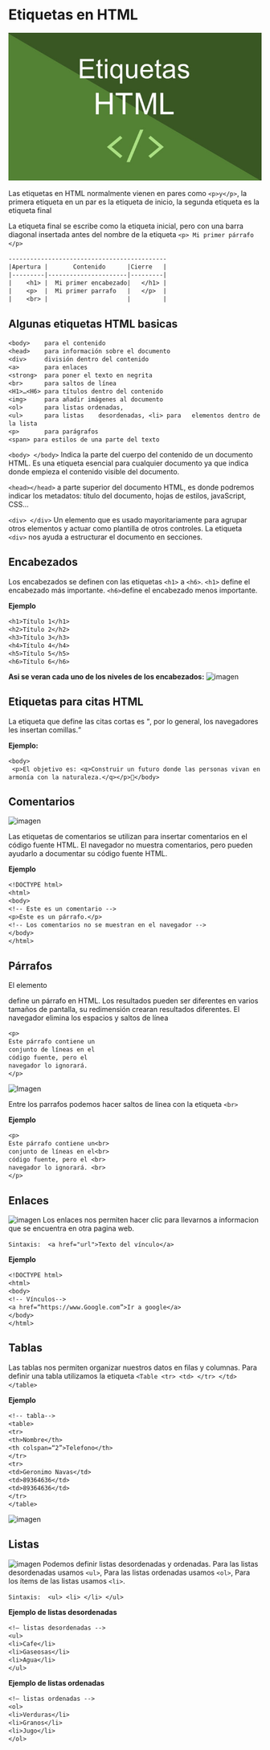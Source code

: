 # **Etiquetas en HTML**

![Imagen](img\Etiquetas-html.jpg)

Las etiquetas en HTML normalmente vienen en pares como ```<p>y</p>```, la primera etiqueta en un par es la etiqueta de inicio, la segunda etiqueta es la etiqueta final

La etiqueta final se escribe como la etiqueta inicial, pero con una barra diagonal insertada antes del nombre de la etiqueta ```<p> Mi primer párrafo </p>```

```
--------------------------------------------
|Apertura |       Contenido      |Cierre   |
|---------|----------------------|---------|
|    <h1> |  Mi primer encabezado|   </h1> |
|    <p>  |  Mi primer parrafo   |   </p>  |
|    <br> |                      |         |
```
## **Algunas etiquetas HTML basicas**
```
<body>    para el contenido
<head>    para información sobre el documento
<div>     división dentro del contenido
<a>       para enlaces
<strong>  para poner el texto en negrita
<br>      para saltos de línea
<H1>…<H6> para títulos dentro del contenido
<img>     para añadir imágenes al documento
<ol>      para listas ordenadas,
<ul>      para listas    desordenadas, <li> para   elementos dentro de la lista
<p>       para parágrafos
<span> para estilos de una parte del texto
```
```<body> </body>``` Indica la parte del cuerpo del contenido de un documento HTML. Es una etiqueta esencial para cualquier documento ya que indica donde empieza el contenido visible del documento.

```<head></head>``` a parte superior del documento HTML, es donde podremos indicar los metadatos: título del documento, hojas de estilos, javaScript, CSS…

```<div> </div>``` Un elemento que es usado mayoritariamente para agrupar otros elementos y actuar como plantilla de otros controles. La etiqueta ```<div>``` nos ayuda a estructurar el documento en secciones.

## **Encabezados**


Los encabezados se definen con las etiquetas ```<h1>``` a ```<h6>```. ```<h1>``` define el encabezado más importante. ```<h6>```define el encabezado menos importante.

**Ejemplo**
```
<h1>Título 1</h1>
<h2>Título 2</h2>
<h3>Título 3</h3>
<h4>Título 4</h4>
<h5>Título 5</h5>
<h6>Título 6</h6>
```

__Asi se veran cada uno de los niveles de los encabezados:__
![imagen](img\Encabezados.png)
## **Etiquetas para citas HTML**

La etiqueta que define las citas cortas es <q>, por lo general, los navegadores les insertan comillas.

**Ejemplo:**
```
<body>
 <p>El objetivo es: <q>Construir un futuro donde las personas vivan en armonía con la naturaleza.</q></p></body>
```

## **Comentarios**

![imagen](img\comentarios-html.jpg)

Las etiquetas de comentarios se utilizan para insertar comentarios en el código fuente HTML. El navegador no muestra comentarios, pero pueden ayudarlo a documentar su código fuente HTML.

**Ejemplo** 
```
<!DOCTYPE html>
<html>
<body>
<!-- Este es un comentario -->
<p>Este es un párrafo.</p>
<!-- Los comentarios no se muestran en el navegador -->
</body>
</html>
```
## **Párrafos**

El elemento <p> define un párrafo en HTML. 
Los resultados pueden ser diferentes en varios tamaños de pantalla, su redimensión crearan resultados diferentes.
El navegador elimina los espacios y saltos de línea

```
<p>
Este párrafo contiene un 
conjunto de líneas en el 
código fuente, pero el 
navegador lo ignorará.
</p>
```
![Imagen](img\descarga.png)

Entre los parrafos podemos hacer saltos de linea con la etiqueta ```<br>```

**Ejemplo**
```
<p>
Este párrafo contiene un<br> 
conjunto de líneas en el<br> 
código fuente, pero el <br> 
navegador lo ignorará. <br>
</p>
```
## **Enlaces**
![imagen](img\enlace-1.png)
Los enlaces nos permiten hacer clic para llevarnos a informacion que se encuentra en otra pagina web.

```Sintaxis:  <a href="url">Texto del vínculo</a>```

**Ejemplo**
```
<!DOCTYPE html>
<html>
<body>
<!-- Vínculos-->
<a href=“https://www.Google.com”>Ir a google</a>
</body>
</html>
```

## **Tablas**

Las tablas nos permiten organizar nuestros datos en filas y columnas. Para definir una tabla utilizamos la etiqueta ```<Table <tr> <td> </tr> </td> </table>``` 

**Ejemplo**
```
<!-- tabla-->
<table>
<tr>
<th>Nombre</th>
<th colspan=“2”>Telefono</th>
</tr>
<tr>
<td>Geronimo Navas</td>
<td>89364636</td>
<td>89364636</td>
</tr>
</table>
```
![imagen](.\img\tablas.gif)
## **Listas**
![imagen](img\listas.jpg)
Podemos definir listas desordenadas y ordenadas. Para las listas desordenadas usamos ```<ul>```, Para las listas ordenadas usamos ```<ol>```, Para los ítems de las listas usamos ```<li>```.

```Sintaxis:  <ul> <li> </li> </ul>```

**Ejemplo de listas desordenadas**

```
<!– listas desordenadas -->
<ul>
<li>Cafe</li>
<li>Gaseosas</li>
<li>Agua</li>
</ul>

```
**Ejemplo de listas ordenadas**

```
<!– listas ordenadas -->
<ol>
<li>Verduras</li>
<li>Granos</li>
<li>Jugo</li>
</ol>

```



